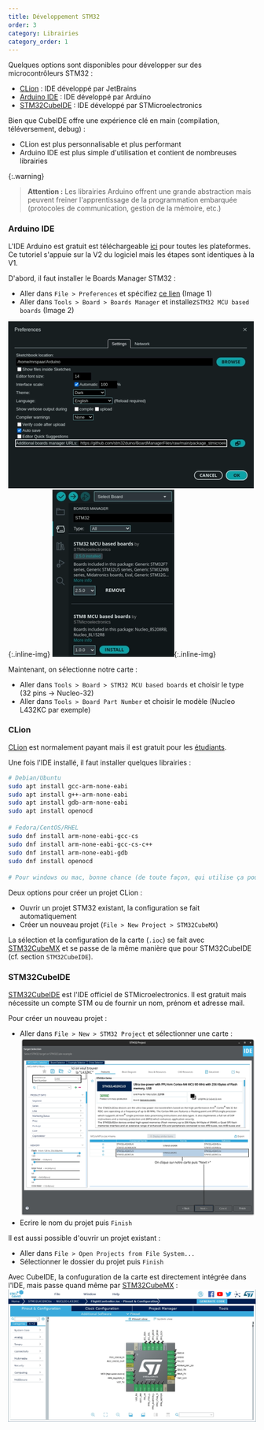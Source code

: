 ```yaml
---
title: Développement STM32
order: 3
category: Librairies
category_order: 1
---
```


Quelques options sont disponibles pour développer sur des microcontrôleurs STM32 :
- [CLion](https://www.jetbrains.com/clion/) : IDE développé par JetBrains
- [Arduino IDE](https://www.arduino.cc/en/Main/Software) : IDE développé par Arduino
- [STM32CubeIDE](https://www.st.com/en/development-tools/stm32cubeide.html) : IDE développé par STMicroelectronics

Bien que CubeIDE offre une expérience clé en main (compilation, téléversement, debug) :
- CLion est plus personnalisable et plus performant
- Arduino IDE est plus simple d'utilisation et contient de nombreuses librairies

{:.warning}
> **Attention :** Les librairies Arduino offrent une grande abstraction mais peuvent freiner l'apprentissage de la programmation embarquée
(protocoles de communication, gestion de la mémoire, etc.)

### Arduino IDE

L'IDE Arduino est gratuit est téléchargeable [ici](https://www.arduino.cc/en/software) pour toutes les plateformes.
Ce tutoriel s'appuie sur la V2 du logiciel mais les étapes sont identiques à la V1.

D'abord, il faut installer le Boards Manager STM32 :
- Aller dans `File > Preferences` et spécifiez [ce lien](https://github.com/stm32duino/BoardManagerFiles/raw/main/package_stmicroelectronics_index.json) (Image 1)
- Aller dans `Tools > Board > Boards Manager` et installez`STM32 MCU based boards` (Image 2)

![Ajout Boards Manager](/images/IDEs/AIDE%20BM1.webp){:.inline-img}
![Installation Boards Manager STM32](/images/IDEs/AIDE%20BM2.webp){:.inline-img}

Maintenant, on sélectionne notre carte :
- Aller dans `Tools > Board > STM32 MCU based boards` et choisir le type (32 pins → Nucleo-32)
- Aller dans `Tools > Board Part Number` et choisir le modèle (Nucleo L432KC par exemple)

### CLion

[CLion](https://www.jetbrains.com/clion/download/) est normalement payant mais il est gratuit pour les [étudiants](https://www.jetbrains.com/shop/eform/students).

Une fois l'IDE installé, il faut installer quelques librairies :
```bash
# Debian/Ubuntu
sudo apt install gcc-arm-none-eabi
sudo apt install g++-arm-none-eabi
sudo apt install gdb-arm-none-eabi
sudo apt install openocd

# Fedora/CentOS/RHEL
sudo dnf install arm-none-eabi-gcc-cs
sudo dnf install arm-none-eabi-gcc-cs-c++
sudo dnf install arm-none-eabi-gdb
sudo dnf install openocd

# Pour windows ou mac, bonne chance (de toute façon, qui utilise ça pour du dev ?)
```

Deux options pour créer un projet CLion :
- Ouvrir un projet STM32 existant, la configuration se fait automatiquement
- Créer un nouveau projet (`File > New Project > STM32CubeMX`)

La sélection et la configuration de la carte (`.ioc`) se fait avec [STM32CubeMX](https://www.st.com/en/development-tools/stm32cubemx.html) et se passe de la même manière que pour STM32CubeIDE (cf. section `STM32CubeIDE`).

### STM32CubeIDE

[STM32CubeIDE](https://www.st.com/en/development-tools/stm32cubeide.html) est l'IDE officiel de STMicroelectronics.
Il est gratuit mais nécessite un compte STM ou de fournir un nom, prénom et adresse mail.

Pour créer un nouveau projet :

- Aller dans `File > New > STM32 Project` et sélectionner une carte :
![Création d'un nouveau projet](/images/IDEs/CubeIDE%20BS.webp)
- Ecrire le nom du projet puis `Finish`

Il est aussi possible d'ouvrir un projet existant :
- Aller dans `File > Open Projects from File System...`
- Sélectionner le dossier du projet puis `Finish`

Avec CubeIDE, la confuguration de la carte est directement intégrée dans l'IDE, mais passe quand même par [STM32CubeMX](https://www.st.com/en/development-tools/stm32cubemx.html) :
![Configuration de la carte](/images/IDEs/CubeMX.webp)